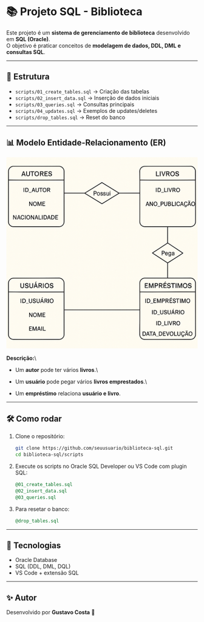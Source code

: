 # 📚 Projeto SQL - Biblioteca

Este projeto é um **sistema de gerenciamento de biblioteca**
desenvolvido em **SQL (Oracle)**.\
O objetivo é praticar conceitos de **modelagem de dados, DDL, DML e
consultas SQL**.

------------------------------------------------------------------------

## 🚀 Estrutura

- `scripts/01_create_tables.sql` → Criação das tabelas
- `scripts/02_insert_data.sql` → Inserção de dados iniciais
- `scripts/03_queries.sql` → Consultas principais
- `scripts/04_updates.sql` → Exemplos de updates/deletes
- `scripts/drop_tables.sql` → Reset do banco

------------------------------------------------------------------------

## 📊 Modelo Entidade-Relacionamento (ER)

![Modelo ER](docs/modelo_ER.png)

**Descrição:**\

- Um **autor** pode ter vários **livros**.\

- Um **usuário** pode pegar vários **livros emprestados**.\
- Um **empréstimo** relaciona **usuário e livro**.

------------------------------------------------------------------------

## 🛠️ Como rodar

1. Clone o repositório:

    ``` bash
    git clone https://github.com/seuusuario/biblioteca-sql.git
    cd biblioteca-sql/scripts
    ```

2. Execute os scripts no Oracle SQL Developer ou VS Code com plugin
    SQL:

    ``` sql
    @01_create_tables.sql
    @02_insert_data.sql
    @03_queries.sql
    ```

3. Para resetar o banco:

    ``` sql
    @drop_tables.sql
    ```

------------------------------------------------------------------------

## 📌 Tecnologias

- Oracle Database
- SQL (DDL, DML, DQL)
- VS Code + extensão SQL

------------------------------------------------------------------------

## ✨ Autor

Desenvolvido por **Gustavo Costa** 🚀

